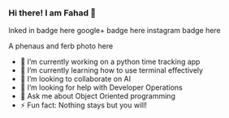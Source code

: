 ### Hi there! I am Fahad 👋

lnked in badge here
google+ badge here
instagram badge here


A phenaus and ferb photo here


- 🔭 I’m currently working on a python time tracking app
- 🌱 I’m currently learning how to use terminal effectively
- 👯 I’m looking to collaborate on AI
- 🤔 I’m looking for help with Developer Operations
- 💬 Ask me about Object Oriented programming
- ⚡ Fun fact: Nothing stays but you will!

